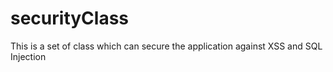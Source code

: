 securityClass
=============

This is a set of class which can secure the application against XSS and SQL Injection
